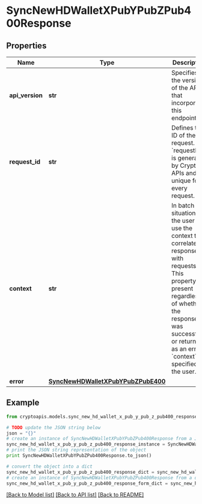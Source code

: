 # SyncNewHDWalletXPubYPubZPub400Response


## Properties
Name | Type | Description | Notes
------------ | ------------- | ------------- | -------------
**api_version** | **str** | Specifies the version of the API that incorporates this endpoint. | 
**request_id** | **str** | Defines the ID of the request. The &#x60;requestId&#x60; is generated by Crypto APIs and it&#39;s unique for every request. | 
**context** | **str** | In batch situations the user can use the context to correlate responses with requests. This property is present regardless of whether the response was successful or returned as an error. &#x60;context&#x60; is specified by the user. | [optional] 
**error** | [**SyncNewHDWalletXPubYPubZPubE400**](SyncNewHDWalletXPubYPubZPubE400.md) |  | 

## Example

```python
from cryptoapis.models.sync_new_hd_wallet_x_pub_y_pub_z_pub400_response import SyncNewHDWalletXPubYPubZPub400Response

# TODO update the JSON string below
json = "{}"
# create an instance of SyncNewHDWalletXPubYPubZPub400Response from a JSON string
sync_new_hd_wallet_x_pub_y_pub_z_pub400_response_instance = SyncNewHDWalletXPubYPubZPub400Response.from_json(json)
# print the JSON string representation of the object
print SyncNewHDWalletXPubYPubZPub400Response.to_json()

# convert the object into a dict
sync_new_hd_wallet_x_pub_y_pub_z_pub400_response_dict = sync_new_hd_wallet_x_pub_y_pub_z_pub400_response_instance.to_dict()
# create an instance of SyncNewHDWalletXPubYPubZPub400Response from a dict
sync_new_hd_wallet_x_pub_y_pub_z_pub400_response_form_dict = sync_new_hd_wallet_x_pub_y_pub_z_pub400_response.from_dict(sync_new_hd_wallet_x_pub_y_pub_z_pub400_response_dict)
```
[[Back to Model list]](../README.md#documentation-for-models) [[Back to API list]](../README.md#documentation-for-api-endpoints) [[Back to README]](../README.md)


